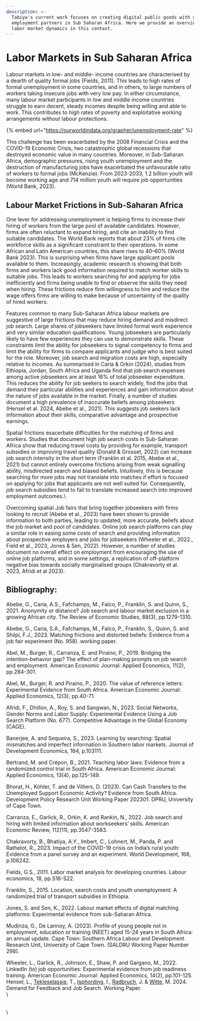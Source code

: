 ```yaml
---
description: >-
  Tabiya's current work focuses on creating digital public goods with youth
  employment partners in Sub Saharan Africa. Here we provide an overview of
  labor market dynamics in this context.
---
```


# Labor Markets in Sub Saharan Africa

Labour markets in low- and middle- income countries are characterised by a dearth of quality formal jobs (Fields, 2011). This leads to high rates of formal unemployment in some countries, and in others, to large numbers of workers taking insecure jobs with very low pay. In either circumstance, many labour market participants in low and middle income countries struggle to earn decent, steady incomes despite being willing and able to work. This contributes to high rates of poverty and exploitative working arrangements without labour protections.&#x20;

{% embed url="https://ourworldindata.org/grapher/unemployment-rate" %}

This challenge has been exacerbated by the 2008 Financial Crisis and the COVID-19 Economic Crisis, two catastrophic global recessions that destroyed economic value in many countries. Moreover, in Sub-Saharan Africa, demographic pressures, rising youth unemployment and the destruction of manufacturing jobs have exacerbated the unfavourable ratio of workers to formal jobs (McKenzie). From 2023-2033, 1.2 billion youth will become working age and 714 million youth will require job opportunities (World Bank, 2023).



## Labour Market Frictions in Sub-Saharan Africa

One lever for addressing unemployment is helping firms to increase their hiring of workers from the large pool of available candidates. However, firms are often reluctant to expand hiring, and cite an inability to find suitable candidates. The World Bank reports that about 23% of firms cite workforce skills as a significant constraint to their operations. In some African and Latin American countries, this share rises to 40–60% (World Bank 2023). This is surprising when firms have large applicant pools available to them. Increasingly, academic research is showing that both firms and workers lack good information required to match worker skills to suitable jobs. This leads to workers searching for and applying for jobs inefficiently and firms being unable to find or observe the skills they need when hiring. These frictions reduce firm willingness to hire and reduce the wage offers firms are willing to make because of uncertainty of the quality of hired workers.&#x20;

Features common to many Sub-Saharan Africa labour markets are suggestive of large frictions that may reduce hiring demand and misdirect job search. Large shares of jobseekers have limited formal work experience and very similar education qualifications. Young jobseekers are particularly likely to have few experiences they can use to demonstrate skills. These constraints limit the ability for jobseekers to signal competency to firms and limit the ability for firms to compare applicants and judge who is best suited for the role. Moreover, job search and migration costs are high, especially relative to incomes. As summarised in Caria & Orkin (2024), studies from Ethiopia, Jordan, South Africa and Uganda find that job search expenses among active jobseekers are at least 16% of total jobseeker expenditure. This reduces the ability for job seekers to search widely, find the jobs that demand their particular abilities and experiences and gain information about the nature of jobs available in the market. Finally, a number of studies document a high prevalence of inaccurate beliefs among jobseekers (Hensel et al. 2024, Abebe et al., 2021). This suggests job seekers lack information about their skills, comparative advantage and prospective earnings.

Spatial frictions exacerbate difficulties for the matching of firms and workers. Studies that document high job search costs in Sub-Saharan Africa show that reducing travel costs by providing for example, transport subsidies or improving travel quality (Donald & Grosset, 2022) can increase job search intensity in the short term (Franklin et al. 2015, Abebe et al., 2021) but cannot entirely overcome frictions arising from weak signalling ability, misdirected search and biased beliefs. Intuitively, this is because searching for more jobs may not translate into matches if effort is focused on applying for jobs that applicants are not well suited for. Consequently, job search subsidies tend to fail to translate increased search into improved employment outcomes.\


Overcoming spatial Job fairs that bring together jobseekers with firms looking to recruit (Abebe et al., 2023) have been shown to provide information to both parties, leading to updated, more accurate, beliefs about the job market and pool of candidates. Online job search platforms can play a similar role in easing some costs of search and providing information about prospective employers and jobs for jobseekers (Wheeler et al., 2022., Field et al., 2023, Jones & Sen, 2022). However, a number of studies document no overall effect on employment from encouraging the use of online job platforms, and in some settings, a replication of off-platform negative bias towards socially marginalised groups (Chakravorty et al. 2023, Afridi et al 2023).



## Bibliography:&#x20;

&#x20;Abebe, G., Caria, A.S., Fafchamps, M., Falco, P., Franklin, S. and Quinn, S., 2021. Anonymity or distance? Job search and labour market exclusion in a growing African city. The Review of Economic Studies, 88(3), pp.1279-1310.

Abebe, G., Caria, S.A., Fafchamps, M., Falco, P., Franklin, S., Quinn, S. and Shilpi, F.J., 2023. Matching frictions and distorted beliefs: Evidence from a job fair experiment (No. 958). working paper.

Abel, M., Burger, R., Carranza, E. and Piraino, P., 2019. Bridging the intention-behavior gap? The effect of plan-making prompts on job search and employment. American Economic Journal: Applied Economics, 11(2), pp.284-301.

Abel, M., Burger, R. and Piraino, P., 2020. The value of reference letters: Experimental Evidence from South Africa. American Economic Journal: Applied Economics, 12(3), pp.40-71.

Afridi, F., Dhillon, A., Roy, S. and Sangwan, N., 2023. Social Networks, Gender Norms and Labor Supply: Experimental Evidence Using a Job Search Platform (No. 677). Competitive Advantage in the Global Economy (CAGE).

Banerjee, A. and Sequeira, S., 2023. Learning by searching: Spatial mismatches and imperfect information in Southern labor markets. Journal of Development Economics, 164, p.103111.

Bertrand, M. and Crépon, B., 2021. Teaching labor laws: Evidence from a randomized control trial in South Africa. American Economic Journal: Applied Economics, 13(4), pp.125-149.

Bhorat, H., Köhler, T. and de Villiers, D. (2023). Can Cash Transfers to the Unemployed Support Economic Activity? Evidence from South Africa. Development Policy Research Unit Working Paper 202301. DPRU, University of Cape Town.

Carranza, E., Garlick, R., Orkin, K. and Rankin, N., 2022. Job search and hiring with limited information about workseekers’ skills. American Economic Review, 112(11), pp.3547-3583.

Chakravorty, B., Bhatiya, A.Y., Imbert, C., Lohnert, M., Panda, P. and Rathelot, R., 2023. Impact of the COVID-19 crisis on India’s rural youth: Evidence from a panel survey and an experiment. World Development, 168, p.106242.

Fields, G.S., 2011. Labor market analysis for developing countries. Labour economics, 18, pp.S16-S22.

Franklin, S., 2015. Location, search costs and youth unemployment: A randomized trial of transport subsidies in Ethiopia.

Jones, S. and Sen, K., 2022. Labour market effects of digital matching platforms: Experimental evidence from sub-Saharan Africa.

Mudiriza, G., De Lannoy, A. (2023). Profile of young people not in employment, education or training (NEET) aged 15-24 years in South Africa: an annual update. Cape Town: Southern Africa Labour and Development Research Unit, University of Cape Town. (SALDRU Working Paper Number 298).

Wheeler, L., Garlick, R., Johnson, E., Shaw, P. and Gargano, M., 2022. LinkedIn (to) job opportunities: Experimental evidence from job readiness training. American Economic Journal: Applied Economics, 14(2), pp.101-125.\
Hensel, L., [Tekleselassie](https://cssh.northeastern.edu/faculty/tsegay-tekleselassie/), T., [Isphording](https://sites.google.com/view/ingoeisphording/about-me), I.,  [Radbruch](https://sites.google.com/site/jonasradbruch01/), J. & [Witte](http://www.marcwitte.com/home), M. 2024. Demand for Feedback and Job Search. Working Paper.\
\


\
\
